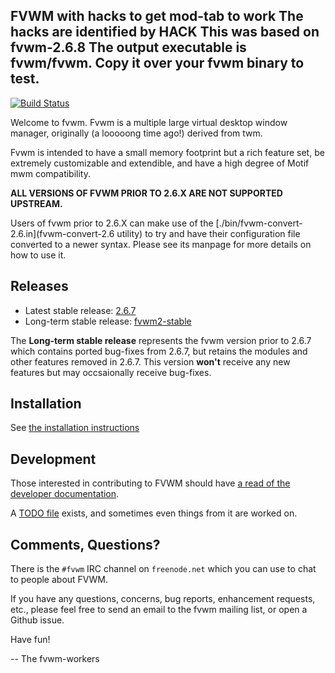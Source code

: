 FVWM with hacks to get mod-tab to work
The hacks are identified by HACK
This was based on fvwm-2.6.8
The output executable is fvwm/fvwm.  Copy it over your fvwm binary to test.
----

[![Build Status](https://travis-ci.org/fvwmorg/fvwm.svg?branch=master)](https://travis-ci.org/fvwmorg/fvwm)

Welcome to fvwm.  Fvwm is a multiple large virtual desktop window manager,
originally (a looooong time ago!) derived from twm.

Fvwm is intended to have a small memory footprint but a rich feature set, be
extremely customizable and extendible, and have a high degree of Motif mwm
compatibility.

**ALL VERSIONS OF FVWM PRIOR TO 2.6.X ARE NOT SUPPORTED UPSTREAM.**

Users of fvwm prior to 2.6.X can make use of the
[./bin/fvwm-convert-2.6.in](fvwm-convert-2.6 utility) to try and have their
configuration file converted to a newer syntax.  Please see its manpage for
more details on how to use it.

Releases
--------

* Latest stable release: [2.6.7](https://github.com/fvwmorg/fvwm/releases/tag/2.6.7)
* Long-term stable release: [fvwm2-stable](https://github.com/fvwmorg/fvwm/archive/fvwm2-stable.zip)

The **Long-term stable release** represents the fvwm version prior to 2.6.7
which contains ported bug-fixes from 2.6.7, but retains the modules and other
features removed in 2.6.7.  This version **won't** receive any new features but
may occsaionally receive bug-fixes.

Installation
------------

See [the installation instructions](./INSTALL.md)

Development
-----------

Those interested in contributing to FVWM should have [a read of the developer
documentation](./docs/DEVELOPERS.md).

A [TODO file](./TODO.md) exists, and sometimes even things from it are worked
on.

Comments, Questions?
--------------------

There is the `#fvwm` IRC channel on `freenode.net` which you can use to chat
to people about FVWM.

If you have any questions, concerns, bug reports, enhancement requests,
etc., please feel free to send an email to the fvwm mailing list, or open a
Github issue.

Have fun!

-- The fvwm-workers
